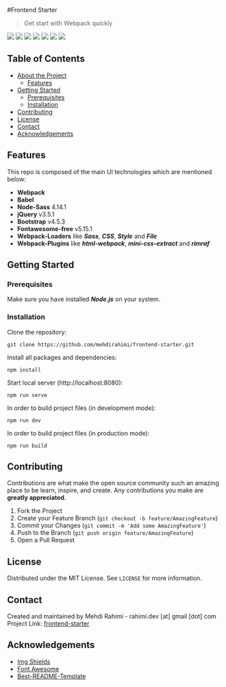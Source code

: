 #Frontend Starter
> Get start with Webpack quickly

<img src="https://img.shields.io/badge/License-MIT-green"> <img src="https://img.shields.io/badge/Webpack-v5.1.2-lightblue"> <img src="https://img.shields.io/badge/Babel-v5.1.2-yellow"> <img src="https://img.shields.io/badge/Node Sass-v4.14.1-violet"> <img src="https://img.shields.io/badge/Bootstrap-v4.5.3-darkviolet"> <img src="https://img.shields.io/badge/jQuery-v3.5.1-blue"> <img src="https://img.shields.io/badge/Webpack-v5.1.2-lightblue">

## Table of Contents

* [About the Project](#about-the-project)
  * [Features](#features)
* [Getting Started](#getting-started)
  * [Prerequisites](#prerequisites)
  * [Installation](#installation)
* [Contributing](#contributing)
* [License](#license)
* [Contact](#contact)
* [Acknowledgements](#acknowledgements)

## Features
This repo is composed of the main UI technologies which are mentioned below:
- **Webpack**
- **Babel**
- **Node-Sass** 4.14.1
- **jQuery** v3.5.1
- **Bootstrap** v4.5.3
- **Fontawesome-free** v5.15.1
- **Webpack-Loaders** like **_Sass_**, **_CSS_**, **_Style_** and **_File_**
- **Webpack-Plugins** like **_html-webpack_**, **_mini-css-extract_** and **_rimraf_**

## Getting Started

### Prerequisites
Make sure you have installed **_Node.js_** on your system.

### Installation
Clone the repository:
```
git clone https://github.com/mehdirahimi/frontend-starter.git
```
Install all packages and dependencies:
```
npm install
```
Start local server (http://localhost:8080):
```
npm run serve
```
In order to build project files (in development mode):
```
npm run dev
```
In order to build project files (in production mode):
```
npm run build
```

## Contributing
Contributions are what make the open source community such an amazing place to be learn, inspire, and create. Any contributions you make are **greatly appreciated**.
1. Fork the Project
2. Create your Feature Branch (`git checkout -b feature/AmazingFeature`)
3. Commit your Changes (`git commit -m 'Add some AmazingFeature'`)
4. Push to the Branch (`git push origin feature/AmazingFeature`)
5. Open a Pull Request

## License
Distributed under the MIT License. See `LICENSE` for more information.

## Contact
Created and maintained by Mehdi Rahimi - rahimi.dev [at] gmail [dot] com
\
Project Link: [frontend-starter](https://github.com/mehdirahimi/frontend-starter)

## Acknowledgements
* [Img Shields](https://shields.io)
* [Font Awesome](https://fontawesome.com)
* [Best-README-Template](https://github.com/othneildrew/Best-README-Template)